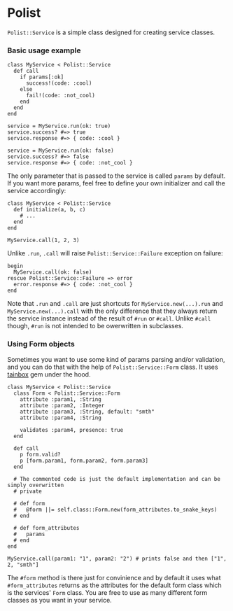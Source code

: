 # Polist

`Polist::Service` is a simple class designed for creating service classes.

### Basic usage example
```
class MyService < Polist::Service
  def call
    if params[:ok]
      success!(code: :cool)
    else
      fail!(code: :not_cool)
    end
  end
end

service = MyService.run(ok: true)
service.success? #=> true
service.response #=> { code: :cool }

service = MyService.run(ok: false)
service.success? #=> false
service.response #=> { code: :not_cool }
```

The only parameter that is passed to the service is called `params` by default. If you want more params, feel free to define your own initializer and call the service accordingly:

```
class MyService < Polist::Service
  def initialize(a, b, c)
    # ...
  end
end

MyService.call(1, 2, 3)
```

Unlike `.run`, `.call` will raise `Polist::Service::Failure` exception on failure:

```
begin
  MyService.call(ok: false)
rescue Polist::Service::Failure => error
  error.response #=> { code: :not_cool }
end
```

Note that `.run` and `.call` are just shortcuts for `MyService.new(...).run` and `MyService.new(...).call` with the only difference that they always return the service instance instead of the result of `#run` or `#call`. Unlike `#call` though, `#run` is not intended to be owerwritten in subclasses.

### Using Form objects
Sometimes you want to use some kind of params parsing and/or validation, and you can do that with the help of `Polist::Service::Form` class. It uses [tainbox](https://github.com/enthrops/tainbox) gem under the hood.

```
class MyService < Polist::Service
  class Form < Polist::Service::Form
    attribute :param1, :String
    attribute :param2, :Integer
    attribute :param3, :String, default: "smth"
    attribute :param4, :String

    validates :param4, presence: true
  end

  def call
    p form.valid?
    p [form.param1, form.param2, form.param3]
  end

  # The commented code is just the default implementation and can be simply overwritten
  # private

  # def form
  #   @form ||= self.class::Form.new(form_attributes.to_snake_keys)
  # end

  # def form_attributes
  #   params
  # end
end

MyService.call(param1: "1", param2: "2") # prints false and then ["1", 2, "smth"]
```
The `#form` method is there just for convinience and by default it uses what `#form_attributes` returns as the attributes for the default form class which is the services' `Form` class. You are free to use as many different form classes as you want in your service.
